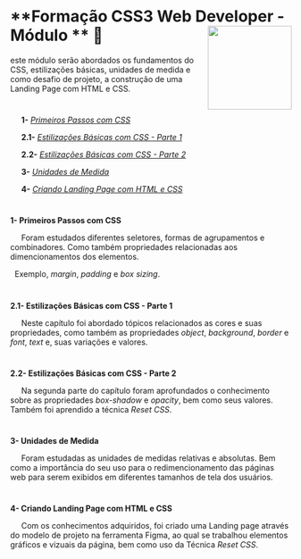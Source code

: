 # **Formação CSS3 Web Developer - Módulo ** :dizzy: <img width="150" align="right" src="https://hermes.digitalinnovation.one/tracks/da043c7a-7189-441e-bf28-adc2d05a4934.png">

este módulo serão abordados os fundamentos do CSS, estilizações básicas, unidades de medida e como desafio de projeto, a construção de uma Landing Page com HTML e CSS.
#

&nbsp;&nbsp;&nbsp;&nbsp; **1-** [_Primeiros Passos com CSS_](https://github.com/Brayan-sant/Formacao-CSS-Web-Developer-modulo-I/blob/main/Aulas/Fundamentos%20do%20CSS.docx)

&nbsp;&nbsp;&nbsp;&nbsp; **2.1-** [_Estilizações Básicas com CSS - Parte 1_](https://github.com/Brayan-sant/Formacao-CSS-Web-Developer-modulo-I/blob/main/Aulas/Estiliza%C3%A7%C3%B5es%20b%C3%A1sicas%20com%20CSS.docx)

&nbsp;&nbsp;&nbsp;&nbsp; **2.2-** [_Estilizações Básicas com CSS - Parte 2_](https://github.com/Brayan-sant/Formacao-CSS-Web-Developer-modulo-I/blob/main/Aulas/Estiliza%C3%A7%C3%B5es%20b%C3%A1sicas%20com%20CSS%20-%20Parte%202.docx)

&nbsp;&nbsp;&nbsp;&nbsp; **3-** [_Unidades de Medida_](https://github.com/Brayan-sant/Formacao-CSS-Web-Developer-modulo-I/blob/main/Aulas/Unidades%20de%20Medida%20CSS.docx)

&nbsp;&nbsp;&nbsp;&nbsp; **4-** [_Criando Landing Page com HTML e CSS_](https://brayan-sant.github.io/Formacao-CSS-Web-Developer-modulo-I/)

# 
**1- Primeiros Passos com CSS**

&nbsp;&nbsp;&nbsp;&nbsp; Foram estudados diferentes seletores, formas de agrupamentos e combinadores. Como também propriedades relacionadas aos dimencionamentos dos elementos.

&nbsp;&nbsp;Exemplo, _margin_, _padding_ e _box sizing_.

# 
**2.1- Estilizações Básicas com CSS - Parte 1**

&nbsp;&nbsp;&nbsp;&nbsp; Neste capítulo foi abordado tópicos relacionados as cores e suas propriedades, como também as propriedades _object_, _background_, _border_ e _font_, _text_ e, suas variações e valores.

# 
**2.2- Estilizações Básicas com CSS - Parte 2**

&nbsp;&nbsp;&nbsp;&nbsp; Na segunda parte do capítulo foram aprofundados o conhecimento sobre as propriedades _box-shadow_ e _opacity_, bem como seus valores. Também foi aprendido a técnica *Reset CSS*.

# 
**3- Unidades de Medida**

&nbsp;&nbsp;&nbsp;&nbsp; Foram estudadas as unidades de medidas relativas e absolutas. Bem como a importância do seu uso para o redimencionamento das páginas web para serem exibidos em diferentes tamanhos de tela dos usuários.

# 
**4- Criando Landing Page com HTML e CSS**

&nbsp;&nbsp;&nbsp;&nbsp; Com os conhecimentos adquiridos, foi criado uma Landing page através do modelo de projeto na ferramenta Figma, ao qual se trabalhou elementos gráficos e vizuais da página, bem como uso da Técnica *Reset CSS*.
